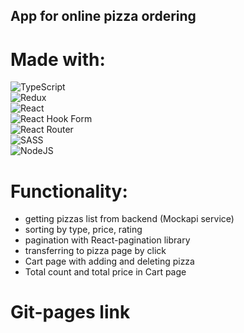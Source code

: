 ## App for online pizza ordering  

# Made with:  

![TypeScript](https://img.shields.io/badge/typescript-%23007ACC.svg?style=for-the-badge&logo=typescript&logoColor=white)  
	![Redux](https://img.shields.io/badge/redux-%23593d88.svg?style=for-the-badge&logo=redux&logoColor=white)  
 ![React](https://img.shields.io/badge/react-%2320232a.svg?style=for-the-badge&logo=react&logoColor=%2361DAFB)  
 ![React Hook Form](https://img.shields.io/badge/React%20Hook%20Form-%23EC5990.svg?style=for-the-badge&logo=reacthookform&logoColor=white)  
 ![React Router](https://img.shields.io/badge/React_Router-CA4245?style=for-the-badge&logo=react-router&logoColor=white)  
 ![SASS](https://img.shields.io/badge/SASS-hotpink.svg?style=for-the-badge&logo=SASS&logoColor=white)  
 ![NodeJS](https://img.shields.io/badge/node.js-6DA55F?style=for-the-badge&logo=node.js&logoColor=white)  

 # Functionality:  

 * getting pizzas list from backend (Mockapi service)
 * sorting by type, price, rating
 * pagination with React-pagination library
 * transferring to pizza page by click
 * Cart page with adding and deleting pizza
 * Total count and total price in Cart page

# Git-pages link  


